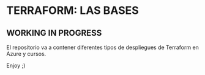 # TERRAFORM: LAS BASES

## WORKING IN PROGRESS

El repositorio va a contener diferentes tipos de despliegues de Terraform en Azure y cursos.

Enjoy ;)
